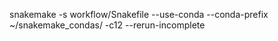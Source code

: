 snakemake -s workflow/Snakefile --use-conda --conda-prefix ~/snakemake_condas/ -c12 --rerun-incomplete